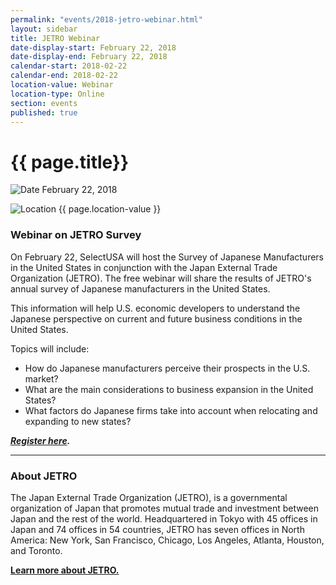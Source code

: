 ```yaml
---
permalink: "events/2018-jetro-webinar.html"
layout: sidebar
title: JETRO Webinar
date-display-start: February 22, 2018
date-display-end: February 22, 2018
calendar-start: 2018-02-22
calendar-end: 2018-02-22
location-value: Webinar
location-type: Online
section: events
published: true
---
```


# {{ page.title}}

![Date](https://google.github.io/material-design-icons/action/svg/design/ic_event_24px.svg "Date") February 22, 2018

![Location](http://google.github.io/material-design-icons/social/svg/design/ic_location_city_24px.svg "Location") {{ page.location-value }}

### Webinar on JETRO Survey

On February 22, SelectUSA will host the Survey of Japanese Manufacturers in the United States in conjunction with the Japan External Trade Organization (JETRO). The free webinar will share the results of JETRO's annual survey of Japanese manufacturers in the United States. 

This information will help U.S. economic developers to understand the Japanese perspective on current and future business conditions in the United States. 

Topics will include:

* How do Japanese manufacturers perceive their prospects in the U.S. market?
* What are the main considerations to business expansion in the United States?
* What factors do Japanese firms take into account when relocating and expanding to new states?

_**[Register here](https://go.usa.gov/xn63f).**_

---
### About JETRO

The Japan External Trade Organization (JETRO), is a governmental organization of Japan that promotes mutual trade and investment between Japan and the rest of the world. Headquartered in Tokyo with 45 offices in Japan and 74 offices in 54 countries, JETRO has seven offices in North America: New York, San Francisco, Chicago, Los Angeles, Atlanta, Houston, and Toronto.

[**Learn more about JETRO.**](https://www.jetro.go.jp/usa/about.html)
